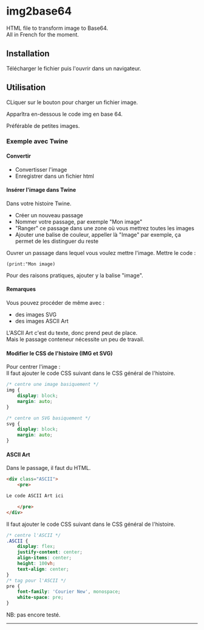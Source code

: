 # img2base64

HTML file to transform image to Base64.\
All in French for the moment.

## Installation

Télécharger le fichier puis l'ouvrir dans un navigateur.


## Utilisation

CLiquer sur le bouton pour charger un fichier image.

Apparîtra en-dessous le code img en base 64.

Préférable de petites images.


### Exemple avec Twine

#### Convertir

* Convertisser l'image
* Enregistrer dans un fichier html

#### Insérer l'image dans Twine

Dans votre histoire Twine.
* Créer un nouveau passage
* Nommer votre passage, par exemple "Mon image"
* "Ranger" ce passage dans une zone où vous mettrez toutes les images
* Ajouter une balise de couleur, appeller là "Image" par exemple, ça permet de les distinguer du reste

Ouvrer un passage dans lequel vous voulez mettre l'image.
Mettre le code :

```
(print:"Mon image)
```

Pour des raisons pratiques, ajouter y la balise "image".

#### Remarques

Vous pouvez procéder de même avec :
* des images SVG
* des images ASCII Art

L'ASCII Art c'est du texte, donc prend peut de place.\
Mais le passage conteneur nécessite un peu de travail.

#### Modifier le CSS de l'histoire (IMG et SVG)

Pour centrer l'image :\
Il faut ajouter le code CSS suivant dans le CSS général de l'histoire.

```css
/* centre une image basiquement */
img {
    display: block;
    margin: auto;
}

/* centre un SVG basiquement */
svg {
    display: block;
    margin: auto;
}
```

#### ASCII Art

Dans le passage, il faut du HTML.

```html
<div class="ASCII">
    <pre>

Le code ASCII Art ici

    </pre>
</div>
```
Il faut ajouter le code CSS suivant dans le CSS général de l'histoire.

```css
/* centre l'ASCII */
.ASCII {
    display: flex;
    justify-content: center;
    align-items: center;
    height: 100vh;
    text-align: center;
}
/* tag pour l'ASCII */
pre {
    font-family: 'Courier New', monospace;
    white-space: pre;
}
```

NB: pas encore testé.

___